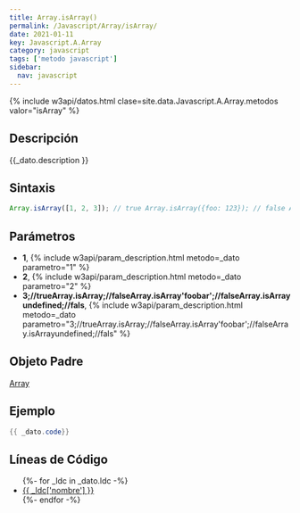 ```yaml
---
title: Array.isArray()
permalink: /Javascript/Array/isArray/
date: 2021-01-11
key: Javascript.A.Array
category: javascript
tags: ['metodo javascript']
sidebar: 
  nav: javascript
---
```


{% include w3api/datos.html clase=site.data.Javascript.A.Array.metodos valor="isArray" %}

## Descripción
{{_dato.description }}

## Sintaxis
~~~javascript
Array.isArray([1, 2, 3]); // true Array.isArray({foo: 123}); // false Array.isArray('foobar'); // false Array.isArray(undefined); // false
~~~

## Parámetros
* **1**,  {% include w3api/param_description.html metodo=_dato parametro="1" %}
* **2**,  {% include w3api/param_description.html metodo=_dato parametro="2" %}
* **3;//trueArray.isArray;//falseArray.isArray&#x27;foobar&#x27;;//falseArray.isArrayundefined;//fals**,  {% include w3api/param_description.html metodo=_dato parametro="3;//trueArray.isArray;//falseArray.isArray'foobar';//falseArray.isArrayundefined;//fals" %}

## Objeto Padre
[Array](/Javascript/Array/)

## Ejemplo
~~~java
{{ _dato.code}}
~~~

## Líneas de Código
<ul>
{%- for _ldc in _dato.ldc -%}
   <li>
       <a href="{{_ldc['url'] }}">{{ _ldc['nombre'] }}</a>
   </li>
{%- endfor -%}
</ul>
